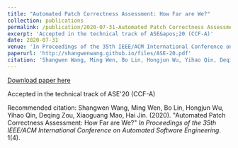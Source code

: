 ```yaml
---
title: "Automated Patch Correctness Assessment: How Far are We?"
collection: publications
permalink: /publication/2020-07-31-Automated Patch Correctness Assessment: How Far are We?
excerpt: 'Accepted in the technical track of ASE&apos;20 (CCF-A)'
date: 2020-07-31
venue: 'In Proceedings of the 35th IEEE/ACM International Conference on Automated Software Engineering'
paperurl: 'http://shangwenwang.github.io/files/ASE-20.pdf'
citation: 'Shangwen Wang, Ming Wen, Bo Lin, Hongjun Wu, Yihao Qin, Deqing Zou, Xiaoguang Mao, Hai Jin. (2020). &quot;Automated Patch Correctness Assessment: How Far are We?&quot; <i>In Proceedings of the 35th IEEE/ACM International Conference on Automated Software Engineering</i>. 1(4).'
---
```


<a href='http://shangwenwang.github.io/files/ASE-20.pdf'>Download paper here</a>

Accepted in the technical track of ASE&apos;20 (CCF-A)

Recommended citation: Shangwen Wang, Ming Wen, Bo Lin, Hongjun Wu, Yihao Qin, Deqing Zou, Xiaoguang Mao, Hai Jin. (2020). "Automated Patch Correctness Assessment: How Far are We?" <i>In Proceedings of the 35th IEEE/ACM International Conference on Automated Software Engineering</i>. 1(4).
